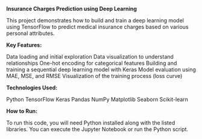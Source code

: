 **Insurance Charges Prediction using Deep Learning**

This project demonstrates how to build and train a deep learning model using TensorFlow to predict medical insurance charges based on various personal attributes.


**Key Features:**

Data loading and initial exploration
Data visualization to understand relationships
One-hot encoding for categorical features
Building and training a sequential deep learning model with Keras
Model evaluation using MAE, MSE, and RMSE
Visualization of the training process (loss curve)

**Technologies Used:**

Python
TensorFlow
Keras
Pandas
NumPy
Matplotlib
Seaborn
Scikit-learn

**How to Run:**

To run this code, you will need Python installed along with the listed libraries. You can execute the Jupyter Notebook or run the Python script.
